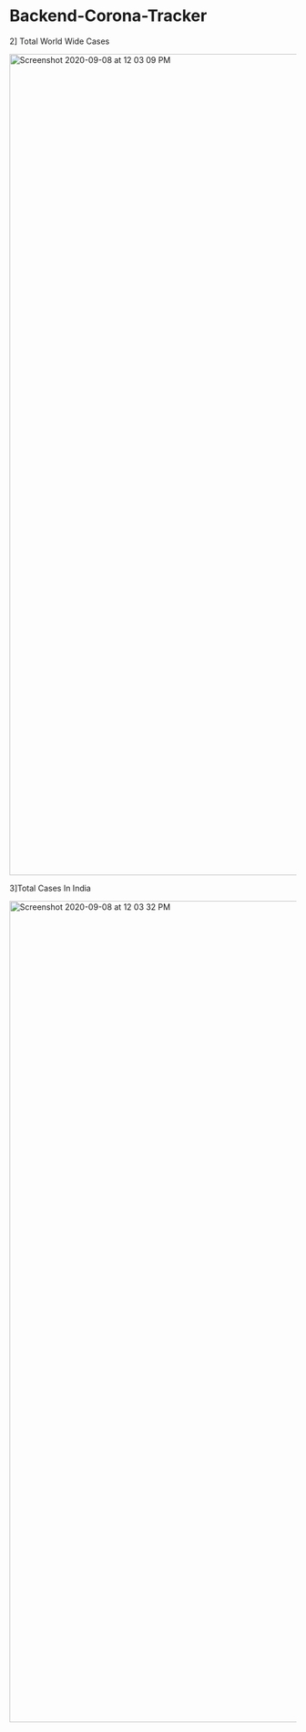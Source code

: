 # Backend-Corona-Tracker




2] Total World Wide Cases


<img width="1440" alt="Screenshot 2020-09-08 at 12 03 09 PM" src="https://user-images.githubusercontent.com/41479583/92441240-7c0b6c80-f1cb-11ea-8e2c-6e51c2c542fe.png">




3]Total Cases In India

<img width="1440" alt="Screenshot 2020-09-08 at 12 03 32 PM" src="https://user-images.githubusercontent.com/41479583/92441298-96454a80-f1cb-11ea-8c3e-94ce93452c8f.png">
